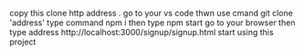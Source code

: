 copy this clone http address .
go to your vs code thwn use cmand  git clone 'address'
type command npm i then type npm start
go to your browser then  type address http://localhost:3000/signup/signup.html
start using this project